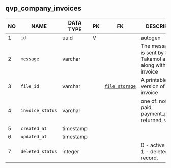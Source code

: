 qvp_company_invoices
----------------------------


NO | NAME | DATA TYPE | PK | FK | DESCRIPTION            
---|------|-----------|----|----|-------------
1|`id` | uuid | V |  | autogen
2|`message` | varchar |  |  | The message that is sent by SP to Takamol admin along with the invoice 
3|`file_id` | varchar |  | [`file_storage`](file_storage.md) | A printable version of the invoice
4|`invoice_status` | varchar |  |  | one of: not_sent, paid, payment_pending, returned, waiting
5|`created_at` | timestamp |  |  | 
6|`updated_at` | timestamp |  |  | 
7|`deleted_status` | integer |  |  | 0 - active record, 1 - deleted record.
